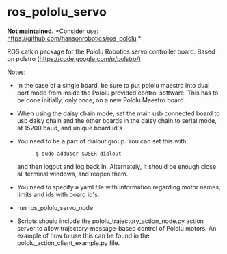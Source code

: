 ros_pololu_servo
================
**Not maintained.**
*Consider use: https://github.com/hansonrobotics/ros_pololu *

ROS catkin package for the Pololu Robotics servo controller board.
Based on polstro (https://code.google.com/p/polstro/).

Notes:

* In the case of a single board, be sure to put pololu maestro into dual
  port mode from inside the Pololu provided control software.  This has
  to be done initially, only once, on a new Pololu Maestro board.

* When using the daisy chain mode, set the main usb connected board to
  usb daisy chain and the other boards in the daisy chain to serial mode,
  at 15200 baud, and unique board id's

* You need to be a part of dialout group. You can set this with
  ```
        $ sudo adduser $USER dialout
  ```
  and then logout and log back in.  Alternately, it should be enough
  close all terminal windows, and reopen them.

* You need to specify a yaml file with information regarding motor
  names, limits and ids with board id's.

* run ros_pololu_servo_node

* Scripts should include the pololu_trajectory_action_node.py action
  server to allow trajectory-message-based control of Pololu motors.
  An example of how to use this can be found in the 
  pololu_action_client_example.py file.


